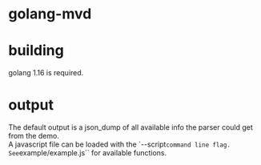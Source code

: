 # golang-mvd  

# building
golang 1.16 is required.

# output  
The default output is a json_dump of all available info the parser could get from the demo.   
A javascript file can be loaded with the `--script`` command line flag. See ``example/example.js`` for available functions.


